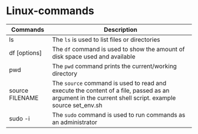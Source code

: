 # Linux-commands
| Commands | Description |
| -------- | ----------- |
|    ls    | The `ls` is used to list files or directories |
|    df [options]    | The `df` command is used to show the amount of disk space used and available |
|    pwd   | The `pwd` command prints the current/working directory |
|    source FILENAME | The `source` command is used to read and execute the content of a file, passed as an argument in the current shell script. example source set_env.sh |
| sudo -i | The `sudo` command is used to run commands as an administrator |
